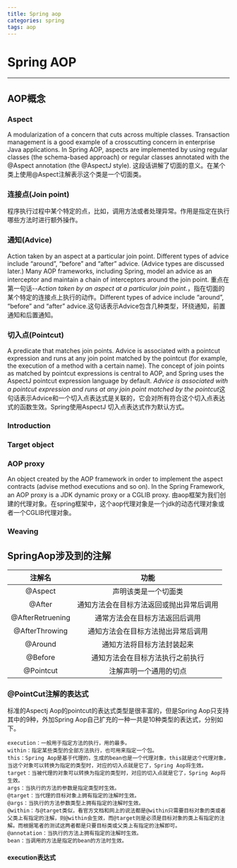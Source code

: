```yaml
---
title: Spring aop
categories: spring
tags: aop
---
```

# Spring AOP
---

## AOP概念

### Aspect
A modularization of a concern that cuts across multiple classes. Transaction management is a good example of a crosscutting concern in enterprise Java applications. In Spring AOP, aspects are implemented by using regular classes (the schema-based approach) or regular classes annotated with the @Aspect annotation (the @AspectJ style).
这段话讲解了切面的意义。在某个类上使用@Aspect注解表示这个类是一个切面类。

### 连接点(Join point)
程序执行过程中某个特定的点，比如，调用方法或者处理异常。作用是指定在执行哪些方法时进行额外操作。

### 通知(Advice)
Action taken by an aspect at a particular join point. Different types of advice include “around”, “before” and “after” advice. (Advice types are discussed later.) Many AOP frameworks, including Spring, model an advice as an interceptor and maintain a chain of interceptors around the join point.
重点在第一句话--*Action taken by an aspect at a particular join point.*，指在切面的某个特定的连接点上执行的动作。Different types of advice include “around”, “before” and “after” advice.这句话表示Advice包含几种类型，环绕通知，前置通知和后置通知。

### 切入点(Pointcut)
A predicate that matches join points. Advice is associated with a pointcut expression and runs at any join point matched by the pointcut (for example, the execution of a method with a certain name). The concept of join points as matched by pointcut expressions is central to AOP, and Spring uses the AspectJ pointcut expression language by default.
*Advice is associated with a pointcut expression and runs at any join point matched by the pointcut*这句话表示Advice和一个切入点表达式是关联的，它会对所有符合这个切入点表达式的函数生效。Spring使用AspectJ 切入点表达式作为默认方式。

### Introduction

### Target object

### AOP proxy
 An object created by the AOP framework in order to implement the aspect contracts (advise method executions and so on). In the Spring Framework, an AOP proxy is a JDK dynamic proxy or a CGLIB proxy.
 由aop框架为我们创建的代理对象。在spring框架中，这个aop代理对象是一个jdk的动态代理对象或者一个CGLIB代理对象。

### Weaving

## SpringAop涉及到的注解
|注解名|功能|
|:--:|:--:|
|@Aspect|声明该类是一个切面类|
|@After|通知方法会在目标方法返回或抛出异常后调用|
|@AfterRetruening|通常方法会在目标方法返回后调用|
|@AfterThrowing|通知方法会在目标方法抛出异常后调用|
|@Around|通知方法将目标方法封装起来|
|@Before|通知方法会在目标方法执行之前执行|
|@Pointcut|注解声明一个通用的切点|

### @PointCut注解的表达式
标准的Aspectj Aop的pointcut的表达式类型是很丰富的，但是Spring Aop只支持其中的9种，外加Spring Aop自己扩充的一种一共是10种类型的表达式，分别如下。

```
execution：一般用于指定方法的执行，用的最多。
within：指定某些类型的全部方法执行，也可用来指定一个包。
this：Spring Aop是基于代理的，生成的bean也是一个代理对象，this就是这个代理对象，当这个对象可以转换为指定的类型时，对应的切入点就是它了，Spring Aop将生效。
target：当被代理的对象可以转换为指定的类型时，对应的切入点就是它了，Spring Aop将生效。
args：当执行的方法的参数是指定类型时生效。
@target：当代理的目标对象上拥有指定的注解时生效。
@args：当执行的方法参数类型上拥有指定的注解时生效。
@within：与@target类似，看官方文档和网上的说法都是@within只需要目标对象的类或者父类上有指定的注解，则@within会生效，而@target则是必须是目标对象的类上有指定的注解。而根据笔者的测试这两者都是只要目标类或父类上有指定的注解即可。
@annotation：当执行的方法上拥有指定的注解时生效。
bean：当调用的方法是指定的bean的方法时生效。
```

#### execution表达式
```

```